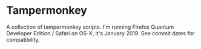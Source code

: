 # Tampermonkey
A collection of tampermonkey scripts. I'm running Firefox Quantum Developer Edition / Safari on OS-X, it's January 2019. See commit dates for compatibility.
